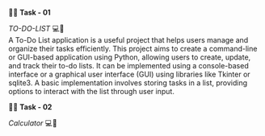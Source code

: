 🚀🔥 **Task - 01** 

*TO-DO-LIST* 💻🙌  
A To-Do List application is a useful project that helps users manage and organize their tasks efficiently. 
This project aims to create a command-line or GUI-based application using Python, allowing users to create, update, and track their to-do lists.
It can be implemented using a console-based interface or a graphical user interface (GUI) using libraries like Tkinter or sqlite3.
A basic implementation involves storing tasks in a list, providing options to interact with the list through user input.


🚀🔥 **Task - 02** 

*Calculator* 💻🙌 
